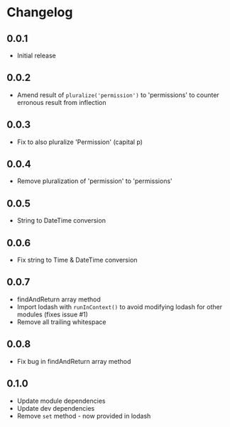 # Changelog

## 0.0.1

* Initial release

## 0.0.2

* Amend result of `pluralize('permission')` to 'permissions' to counter erronous result from inflection

## 0.0.3

* Fix to also pluralize 'Permission' (capital p)

## 0.0.4

* Remove pluralization of 'permission' to 'permissions'

## 0.0.5

* String to DateTime conversion

## 0.0.6

* Fix string to Time & DateTime conversion

## 0.0.7

* findAndReturn array method
* Import lodash with `runInContext()` to avoid modifying lodash for other modules (fixes issue #1)
* Remove all trailing whitespace

## 0.0.8

* Fix bug in findAndReturn array method

## 0.1.0

* Update module dependencies
* Update dev dependencies
* Remove `set` method - now provided in lodash
